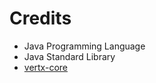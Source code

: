 # Credits
- Java Programming Language
- Java Standard Library
- [vertx-core](https://github.com/eclipse-vertx/vert.x)
